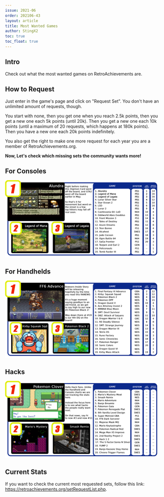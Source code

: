 ```yaml
---
issue: 2021-06
order: 202106-43
layout: article
title: Most Wanted Games
author: StingX2
toc: true
toc_float: true
---
```


## Intro

Check out what the most wanted games on RetroAchievements are.

## How to Request

Just enter in the game's page and click on "Request Set". You don't have an unlimited amount of requests, though.

You start with none, then you get one when you reach 2.5k points, then you get a new one each 5k points (until 20k). Then you get a new one each 10k points (until a maximum of 20 requests, which happens at 180k points). Then you have a new one each 20k points indefinitely.

You also get the right to make one more request for each year you are a member of RetroAchievements.org.

**Now, Let's check which missing sets the community wants more!**


## For Consoles

[![](img/most-wanted-for-consoles.png)](img/most-wanted-for-consoles.png)


## For Handhelds

[![](img/most-wanted-for-handhelds.png)](img/most-wanted-for-handhelds.png)

## Hacks

[![](img/most-wanted-hacks.png)](img/most-wanted-hacks.png)

## Current Stats

If you want to check the current most requested sets, follow this link: <https://retroachievements.org/setRequestList.php>.

